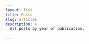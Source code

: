 ```yaml
---
layout: list
title: Posts
slug: articles
description: >
  All posts by year of publication.
  
---
```


